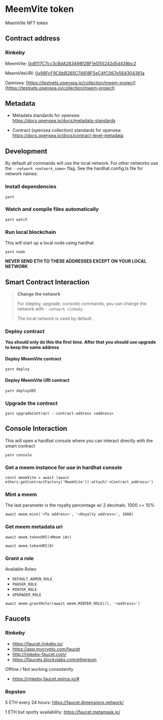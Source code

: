 # MeemVite token

MeemVite NFT token

## Contract address

### Rinkeby

MeemVite: [0xB117C7cc3cBdA283A98f2BF1eD55242d5d438bc2](https://rinkeby.etherscan.io/address/0xB117C7cc3cBdA283A98f2BF1eD55242d5d438bc2)

MeemViteURI: [0x98FcF9C8bB265C74818F5eC4fC067e564304361a](https://rinkeby.etherscan.io/address/0x98FcF9C8bB265C74818F5eC4fC067e564304361a)

Opensea: [https://testnets.opensea.io/collection/meem-project](https://testnets.opensea.io/collection/meem-project)

## Metadata

* Metadata standards for opensea: https://docs.opensea.io/docs/metadata-standards

* Contract (opensea collection) standards for opensea: https://docs.opensea.io/docs/contract-level-metadata

## Development

By default all commands will use the local network. For other networks use the ```--network <network_name>``` flag. See the hardhat.config.ts file for network names.

### Install dependencies

```yarn```

### Watch and compile files automatically

```yarn watch```

### Run local blockchain

This will start up a local node using hardhat

```yarn node```

**NEVER SEND ETH TO THESE ADDRESSES EXCEPT ON YOUR LOCAL NETWORK**

## Smart Contract Interaction

> **Change the network**
>
> For (deploy, upgrade, console) commands, you can change the network with `--network rinkeby`
>
> The local network is used by default.

### Deploy contract

**You should only do this the first time. After that you should use upgrade to keep the same address**

#### Deploy MeemVite contract

```yarn deploy```

#### Deploy MeemVite URI contract

```yarn deployURI```

### Upgrade the contract

```yarn upgradeContract --contract-address <address>```

## Console Interaction

This will open a hardhat console where you can interact directly with the smart contract

```yarn console```

### Get a meem instance for use in hardhat console

```
const meemVite = await (await ethers.getContractFactory('MeemVite')).attach('<Contract_address>')
```

### Mint a meem

The last parameter is the royalty percentage w/ 2 decimals. 1000 == 10%

```
await meem.mint('<To address>', '<Royalty address>', 1000)
```

### Get meem metadata uri

```
await meem.tokenURI(<Meem id>)

await meem.tokenURI(0)
```

### Grant a role

Available Roles:

* `DEFAULT_ADMIN_ROLE`
* `PAUSER_ROLE`
* `MINTER_ROLE`
* `UPGRADER_ROLE`

```
await meem.grantRole((await meem.MINTER_ROLE()), '<address>')
```

## Faucets

### Rinkeby

* https://faucet.rinkeby.io/
* https://app.mycrypto.com/faucet
* http://rinkeby-faucet.com/
* https://faucets.blockxlabs.com/ethereum

Offline / Not working consistently
* https://rinkeby.faucet.epirus.io/#


### Ropsten

5 ETH every 24 hours: https://faucet.dimensions.network/

1 ETH but spotty availability: https://faucet.metamask.io/